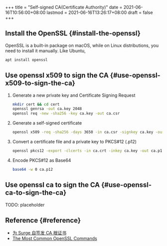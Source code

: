+++
title = "Self-signed CA(Certificate Authority)"
date = 2021-06-16T10:56:00+08:00
lastmod = 2021-06-16T13:26:17+08:00
draft = false
+++

## Install the OpenSSL {#install-the-openssl}

OpenSSL is a built-in package on macOS, while on Linux distributions, you need
to install it manually. Like Ubuntu,

```sh
apt install openssl
```


## Use openssl x509 to sign the CA {#use-openssl-x509-to-sign-the-ca}

1.  Generate a new private key and Certificate Signing Request

    ```sh
    mkdir cert && cd cert
    openssl genrsa -out ca.key 2048
    openssl req -new -sha256 -key ca.key -out ca.csr
    ```

2.  Generate a self-signed certificate

    ```sh
    openssl x509 -req -sha256 -days 3650 -in ca.csr -signkey ca.key -out ca.crt
    ```

3.  Convert a certificate file and a private key to PKCS#12 (.p12)

    ```sh
    openssl pkcs12 -export -clcerts -in ca.crt -inkey ca.key -out ca.p12 -password pass:<password>
    ```

4.  Encode PKCS#12 as Base64

    ```sh
    base64 -w 0 ca.p12
    ```


## Use openssl ca to sign the CA {#use-openssl-ca-to-sign-the-ca}

TODO: placeholder


## Reference {#reference}

-   [为 Surge 自签发 CA 根证书](https://web.archive.org/web/20210616052312/https://blog.hly0928.com/post/generate-ca-root-cert-for-surge/)
-   [The Most Common OpenSSL Commands](https://web.archive.org/web/20210601113327/https://www.sslshopper.com/article-most-common-openssl-commands.html)
